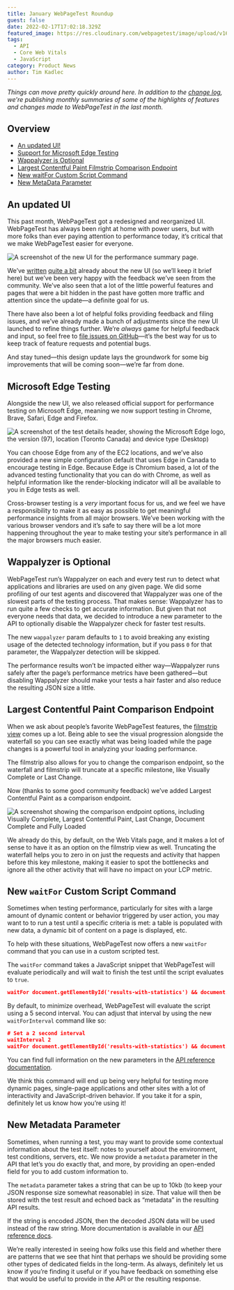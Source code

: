 ```yaml
---
title: January WebPageTest Roundup
guest: false
date: 2022-02-17T17:02:18.329Z
featured_image: https://res.cloudinary.com/webpagetest/image/upload/v1645118047/jan-roundup_yrww06.png
tags:
  - API
  - Core Web Vitals
  - JavaScript
category: Product News
author: Tim Kadlec
---
```

*Things can move pretty quickly around here. In addition to the [change log](https://docs.webpagetest.org/change-log/), we're publishing monthly summaries of some of the highlights of features and changes made to WebPageTest in the last month.*

## Overview

* [An updated UI!](#an-updated-ui)
* [Support for Microsoft Edge Testing](#microsoft-edge-testing)
* [Wappalyzer is Optional](#wappalyzer-is-optional)
* [Largest Contentful Paint Filmstrip Comparison Endpoint](#largest-contentful-paint-comparison-endpoint)
* [New waitFor Custom Script Command](#new-waitfor-custom-script-command)
* [New MetaData Parameter](#new-metadata-parameter)

## An updated UI

This past month, WebPageTest got a redesigned and reorganized UI. WebPageTest has always been right at home with power users, but with more folks than ever paying attention to performance today, it’s critical that we make WebPageTest easier for everyone.

![A screenshot of the new UI for the performance summary page.](https://res.cloudinary.com/webpagetest/image/upload/v1645117546/jan-roundup-ui_zzmpvc.png "Wide:")

We’ve [written](https://blog.webpagetest.org/posts/unveiling-the-new-wpt-ui/) [quite a bit](https://blog.webpagetest.org/posts/a-backstage-tour-of-webpagetests-new-ui/) already about the new UI (so we’ll keep it brief here) but we’ve been very happy with the feedback we’ve seen from the community. We’ve also seen that a lot of the little powerful features and pages that were a bit hidden in the past have gotten more traffic and attention since the update—a definite goal for us.

There have also been a lot of helpful folks providing feedback and filing issues, and we’ve already made a bunch of adjustments since the new UI launched to refine things further. We’re *always* game for helpful feedback and input, so feel free to [file issues on GitHub](https://github.com/WPO-Foundation/webpagetest/issues/new/choose)—it’s the best way for us to keep track of feature requests and potential bugs.

And stay tuned—this design update lays the groundwork for some big improvements that will be coming soon—we’re far from done.

## Microsoft Edge Testing

Alongside the new UI, we also released official support for performance testing on Microsoft Edge, meaning we now support testing in Chrome, Brave, Safari, Edge and Firefox.

![A screenshot of the test details header, showing the Microsoft Edge logo, the version (97), location (Toronto Canada) and device type (Desktop)](https://res.cloudinary.com/webpagetest/image/upload/v1645117546/jan-roundup-edge_dx0i3u.png)

You can choose Edge from any of the EC2 locations, and we’ve also provided a new simple configuration default that uses Edge in Canada to encourage testing in Edge. Because Edge is Chromium based, a lot of the advanced testing functionality that you can do with Chrome, as well as helpful information like the render-blocking indicator will all be available to you in Edge tests as well.

Cross-browser testing is a *very* important focus for us, and we feel we have a responsibility to make it as easy as possible to get meaningful performance insights from all major browsers. We’ve been working with the various browser vendors and it’s safe to say there will be a lot more happening throughout the year to make testing your site’s performance in all the major browsers much easier.

## Wappalyzer is Optional

WebPageTest run’s Wappalyzer on each and every test run to detect what applications and libraries are used on any given page. We did some profiling of our test agents and discovered that Wappalyzer was one of the slowest parts of the testing process. That makes sense: Wappalyzer has to run quite a few checks to get accurate information. But given that not everyone needs that data, we decided to introduce a new parameter to the API to optionally disable the Wappalyzer check for faster test results.

The new `wappalyzer` param defaults to `1` to avoid breaking any existing usage of the detected technology information, but if you pass `0` for that parameter, the Wappalyzer detection will be skipped.

The performance results won’t be impacted either way—Wappalyzer runs safely after the page’s performance metrics have been gathered—but disabling Wappalyzer should make your tests a hair faster and also reduce the resulting JSON size a little.

## Largest Contentful Paint Comparison Endpoint

When we ask about people’s favorite WebPageTest features, the [filmstrip view](https://www.webpagetest.org/video/compare.php?tests=220210_AiDcG1_MDB-r:1-c:0-e:filmstrip) comes up a lot. Being able to see the visual progression alongside the waterfall so you can see exactly what was being loaded while the page changes is a powerful tool in analyzing your loading performance.

The filmstrip also allows for you to change the comparison endpoint, so the waterfall and filmstrip will truncate at a specific milestone, like Visually Complete or Last Change.

Now (thanks to some good community feedback) we’ve added Largest Contentful Paint as a comparison endpoint.

![A screenshot showing the comparison endpoint options, including Visually Complete, Largest Contentful Paint, Last Change, Document Complete and Fully Loaded](https://res.cloudinary.com/webpagetest/image/upload/v1645117546/jan-roundup-lcp_xq3i7o.png)

We already do this, by default, on the Web Vitals page, and it makes a lot of sense to have it as an option on the filmstrip view as well. Truncating the waterfall helps you to zero in on just the requests and activity that happen before this key milestone, making it easier to spot the bottlenecks and ignore all the other activity that will have no impact on your LCP metric.

## New `waitFor` Custom Script Command

Sometimes when testing performance, particularly for sites with a large amount of dynamic content or behavior triggered by user action, you may want to to run a test until a specific criteria is met: a table is populated with new data, a dynamic bit of content on a page is displayed, etc.

To help with these situations, WebPageTest now offers a new `waitFor` command that you can use in a custom scripted test. 

The `waitFor` command takes a JavaScript snippet that WebPageTest will evaluate periodically and will wait to finish the test until the script evaluates to `true`.

```json
waitFor	document.getElementById('results-with-statistics') && document.getElementById('results-with-statistics').innerText.length > 0
```

By default, to minimize overhead, WebPageTest will evaluate the script using a 5 second interval. You can adjust that interval by using the new `waitForInterval` command like so:

```json
# Set a 2 second interval
waitInterval 2
waitFor	document.getElementById('results-with-statistics') && document.getElementById('results-with-statistics').innerText.length > 0
```

You can find full information on the new parameters in the [API reference documentation](https://docs.webpagetest.org/api/reference/). 

We think this command will end up being very helpful for testing more dynamic pages, single-page applications and other sites with a lot of interactivity and JavaScript-driven behavior. If you take it for a spin, definitely let us know how you’re using it!

## New Metadata Parameter

Sometimes, when running a test, you may want to provide some contextual information about the test itself: notes to yourself about the environment, test conditions, servers, etc. We now provide a `metadata` parameter in the API that let’s you do exactly that, and more, by providing an open-ended field for you to add custom information to.

The `metadata` parameter takes a string that can be up to 10kb (to keep your JSON response size somewhat reasonable) in size. That value will then be stored with the test result and echoed back as “metadata” in the resulting API results.

If the string is encoded JSON, then the decoded JSON data will be used instead of the raw string. More documentation is available in our [API reference docs](https://docs.webpagetest.org/api/reference/).

We’re really interested in seeing how folks use this field and whether there are patterns that we see that hint that perhaps we should be providing some other types of dedicated fields in the long-term. As always, definitely let us know if you’re finding it useful or if you have feedback on something else that would be useful to provide in the API or the resulting response.